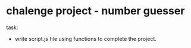 # chalenge project - number guesser

task:

- write script.js file using functions to complete the project.
